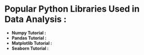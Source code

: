 # **Popular Python Libraries Used in Data Analysis :**
 
- **Numpy Tutorial :**
- **Pandas Tutorial :**
- **Matplotlib Tutorial :**
- **Seaborn Tutorial :**
